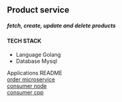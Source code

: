 ## Product service

##### fetch, create, update and delete products

#### TECH STACK

- Language Golang
- Database Mysql

Applications README\
[order microservice](../orders/README.md)\
[consumer node](../consumer-node/README.md)\
[consumer cpp](../consumers/README.md)
